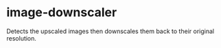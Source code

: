 # image-downscaler
Detects the upscaled images then downscales them back to their original resolution.
